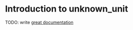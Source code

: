 # Introduction to unknown_unit

TODO: write [great documentation](http://jacobian.org/writing/what-to-write/)
